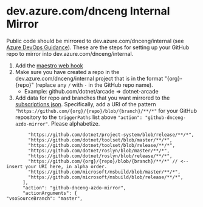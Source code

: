 # dev.azure.com/dnceng Internal Mirror

Public code should be mirrored to dev.azure.com/dnceng/internal (see [Azure DevOps Guidance](https://github.com/dotnet/arcade/blob/master/Documentation/AzureDevOps/AzureDevOpsGuidance.md)).  These are the steps for setting up your GitHub repo to mirror into dev.azure.com/dnceng/internal.

1. Add the [maestro web hook](https://github.com/dotnet/core-eng/blob/master/Documentation/Maestro/web-hooks.md)
2. Make sure you have created a repo in the dev.azure.com/dnceng/internal project that is in the format "{org}-{repo}" (replace  any `/` with `-` in the GitHub repo name).
    - Example: github.com/dotnet/arcade => dotnet-arcade
3. Add data for repo and branches that you want mirrored to the [subscriptions json](https://github.com/dotnet/versions/blob/master/Maestro/subscriptions.json). Specifically, add a URI of the pattern `"https://github.com/{org}/{repo}/blob/{branch}/**/*"` for your GitHub repository to the `triggerPaths` list above `"action": "github-dnceng-azdo-mirror"`. Please alphabetize.

```
        "https://github.com/dotnet/project-system/blob/release/**/*",
        "https://github.com/dotnet/toolset/blob/master/**/*",
        "https://github.com/dotnet/toolset/blob/release/**/*",
        "https://github.com/dotnet/roslyn/blob/master/**/*",
        "https://github.com/dotnet/roslyn/blob/release/**/*",
        "https://github.com/{org}/{repo}/blob/{branch}/**/*" // <-- insert your URI here, in alpha order.
        "https://github.com/microsoft/msbuild/blob/master/**/*",
        "https://github.com/microsoft/msbuild/blob/release/**/*",
      ],
      "action": "github-dnceng-azdo-mirror",
      "actionArguments": {
"vsoSourceBranch": "master",
```
